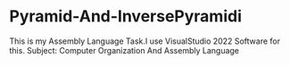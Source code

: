 # Pyramid-And-InversePyramidi
This is my Assembly Language Task.I use VisualStudio 2022 Software for this. Subject: Computer Organization And Assembly Language
